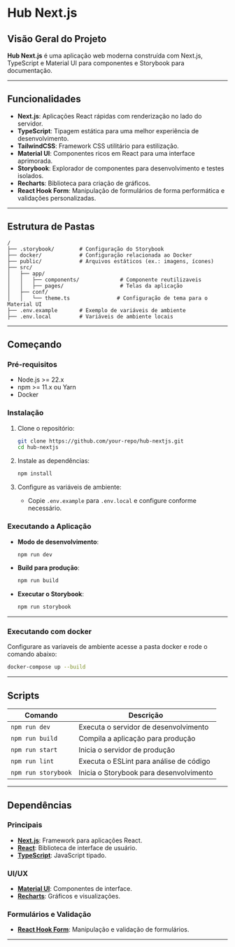 # Hub Next.js

## Visão Geral do Projeto

**Hub Next.js** é uma aplicação web moderna construída com Next.js, TypeScript e Material UI para componentes e Storybook para documentação.

---

## Funcionalidades

- **Next.js**: Aplicações React rápidas com renderização no lado do servidor.
- **TypeScript**: Tipagem estática para uma melhor experiência de desenvolvimento.
- **TailwindCSS**: Framework CSS utilitário para estilização.
- **Material UI**: Componentes ricos em React para uma interface aprimorada.
- **Storybook**: Explorador de componentes para desenvolvimento e testes isolados.
- **Recharts**: Biblioteca para criação de gráficos.
- **React Hook Form**: Manipulação de formulários de forma performática e validações personalizadas.

---

## Estrutura de Pastas

```plaintext
/
├── .storybook/        # Configuração do Storybook
├── docker/            # Configuração relacionada ao Docker
├── public/            # Arquivos estáticos (ex.: imagens, ícones)
├── src/
│   ├── app/
│   │   ├── components/             # Componente reutilizaveis
│   │   ├── pages/                  # Telas da aplicação
│   ├── conf/
│   │   └── theme.ts               # Configuração de tema para o Material UI
├── .env.example       # Exemplo de variáveis de ambiente
├── .env.local         # Variáveis de ambiente locais

```

---

## Começando

### Pré-requisitos

- Node.js >= 22.x
- npm >= 11.x ou Yarn
- Docker

### Instalação

1. Clone o repositório:

   ```bash
   git clone https://github.com/your-repo/hub-nextjs.git
   cd hub-nextjs
   ```

2. Instale as dependências:

   ```bash
   npm install
   ```

3. Configure as variáveis de ambiente:
   - Copie `.env.example` para `.env.local` e configure conforme necessário.

### Executando a Aplicação

- **Modo de desenvolvimento**:

  ```bash
  npm run dev
  ```

- **Build para produção**:

  ```bash
  npm run build
  ```

- **Executar o Storybook**:
  ```bash
  npm run storybook
  ```

---

### Executando com docker

Configurare as variaveis de ambiente acesse a pasta docker e rode o comando abaixo:

```bash
docker-compose up --build
```

---

## Scripts

| Comando             | Descrição                               |
| ------------------- | --------------------------------------- |
| `npm run dev`       | Executa o servidor de desenvolvimento   |
| `npm run build`     | Compila a aplicação para produção       |
| `npm run start`     | Inicia o servidor de produção           |
| `npm run lint`      | Executa o ESLint para análise de código |
| `npm run storybook` | Inicia o Storybook para desenvolvimento |

---

## Dependências

### Principais

- **[Next.js](https://nextjs.org/)**: Framework para aplicações React.
- **[React](https://reactjs.org/)**: Biblioteca de interface de usuário.
- **[TypeScript](https://www.typescriptlang.org/)**: JavaScript tipado.

### UI/UX

- **[Material UI](https://mui.com/)**: Componentes de interface.
- **[Recharts](https://recharts.org/)**: Gráficos e visualizações.

### Formulários e Validação

- **[React Hook Form](https://react-hook-form.com/)**: Manipulação e validação de formulários.

---
